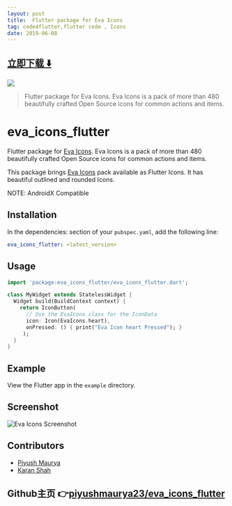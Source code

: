 ```yaml
---
layout: post
title:  Flutter package for Eva Icons
tag: code4flutter,flutter code , Icons
date: 2019-06-08
---
```


 


## [立即下载 ️⬇️ ](https://codeload.github.com/piyushmaurya23/eva_icons_flutter/zip/master) 


 
![](https://flutterawesome.com/content/images/2019/05/eva_icons_flutter.jpg)
 
>
> Flutter package for Eva Icons. Eva Icons is a pack of more than 480 beautifully crafted Open Source icons for common actions and items.
>

 
# eva_icons_flutter

Flutter package for [Eva Icons](https://akveo.github.io/eva-icons/). Eva Icons is a pack of more than 480 beautifully crafted Open Source icons for common actions and items.

This package brings [Eva Icons](https://akveo.github.io/eva-icons/) pack available as Flutter Icons. It has beautiful outlined and rounded Icons.

NOTE: AndroidX Compatible

## Installation

In the dependencies: section of your `pubspec.yaml`, add the following line:

```yaml
eva_icons_flutter: <latest_version>
```

## Usage

```dart
import 'package:eva_icons_flutter/eva_icons_flutter.dart';

class MyWidget extends StatelessWidget {
  Widget build(BuildContext context) {
    return IconButton(
      // Use the EvaIcons class for the IconData
      icon: Icon(EvaIcons.heart),
      onPressed: () { print("Eva Icon heart Pressed"); }
     );
  }
}
```

## Example

View the Flutter app in the `example` directory.

## Screenshot

![Eva Icons Screenshot](https://raw.githubusercontent.com/piyushmaurya23/eva_icons_flutter/master/screenshot.png)

## Contributors

- [Piyush Maurya](https://github.com/piyushmaurya23/)
- [Karan Shah](https://github.com/karan413255)

## Github主页 👉[piyushmaurya23/eva_icons_flutter](http://github.com/piyushmaurya23/eva_icons_flutter)